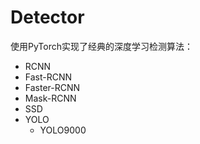 # Detector
使用PyTorch实现了经典的深度学习检测算法：
* RCNN
* Fast-RCNN
* Faster-RCNN
* Mask-RCNN
* SSD
* YOLO
  * YOLO9000
